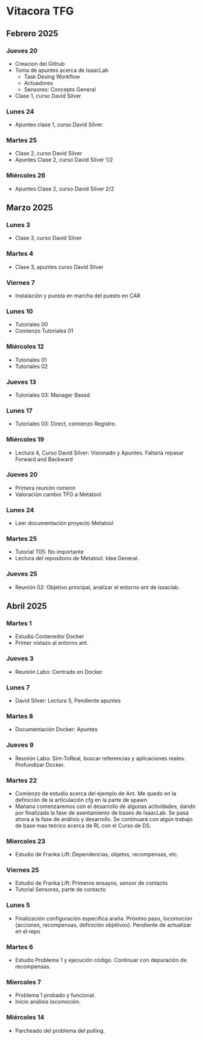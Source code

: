 # Vitacora TFG
## Febrero 2025
### Jueves 20
- Creacion del Github
- Toma de apuntes acerca de IsaacLab
    - Task Desing Workflow
    - Actuadores
    - Sensores: Concepto General
- Clase 1, curso David Silver
### Lunes 24
- Apuntes clase 1, curso David Silver.
### Martes 25
- Clase 2, curso David Silver
- Apuntes Clase 2, curso David Silver 1/2
### Miércoles 26
- Apuntes Clase 2, curso David Silver 2/2
## Marzo 2025
### Lunes 3
- Clase 3, curso David Silver
### Martes 4
- Clase 3, apuntes curso David Silver
### Viernes 7
- Instalación y puesta en marcha del puesto en CAR
### Lunes 10
- Tutoriales 00
- Comienzo Tutoriales 01
### Miércoles 12
- Tutoriales 01
- Tutoriales 02
### Jueves 13
- Tutoriales 03: Manager Based
### Lunes 17
- Tutoriales 03: Direct, comienzo Registro.
### Miércoles 19
- Lectura 4, Curso David Silver: Visionado y Apuntes. Faltaría repasar Forward and Backward
### Jueves 20
- Primera reunión romerín
- Valoración cambio TFG a Metatool
### Lunes 24
- Leer documentación proyecto Metatool
### Martes 25
- Tutorial T05: No importante
- Lectura del repositorio de Metatool. Idea General.
### Jueves 25
- Reunión 02: Objetivo principal, analizar el entorno ant de issaclab.
## Abril 2025
### Martes 1
- Estudio Contenedor Docker
- Primer vistazo al entorno ant.
### Jueves 3
- Reunión Labo: Centrado en Docker
### Lunes 7
- David Silver: Lectura 5, Pendiente apuntes
### Martes 8
- Documentación Docker: Apuntes
### Jueves 9
- Reunión Labo: Sim-ToReal, buscar referencias y aplicaciones reales. Profundizar Docker.
### Martes 22 
- Comienzo de estudio acerca del ejemplo de Ant. Me quedo en la definición de la articulación cfg en la parte de spawn
- Mañana comenzaremos con el desarrollo de algunas actividades, dando por finalizada la fase de asentamiento de bases de IsaacLab. Se pasa ahora a la fase de análisis y desarrollo. Se continuará con algún trabajo de base mas teórico acerca de RL con el Curso de DS.
### Miercoles 23
- Estudio de Franka Lift: Dependencias, objetos, recompensas, etc.
### Viernes 25
- Estudio de Franka Lift: Primeros ensayos, sensor de contacto
- Tutorial Sensores, parte de contacto
### Lunes 5
- Finalización configuración específica araña. Próximo paso, locomoción (acciones, recompensas, definición objetivos). Pendiente de actualizar en el repo
### Martes 6
- Estudio Problema 1 y ejecución código. Continuar con depuración de recompensas.
### Miercoles 7
- Problema 1 probado y funcional.
- Inicio análisis locomoción.

### Miércoles 14
- Parcheado del problema del pulling.